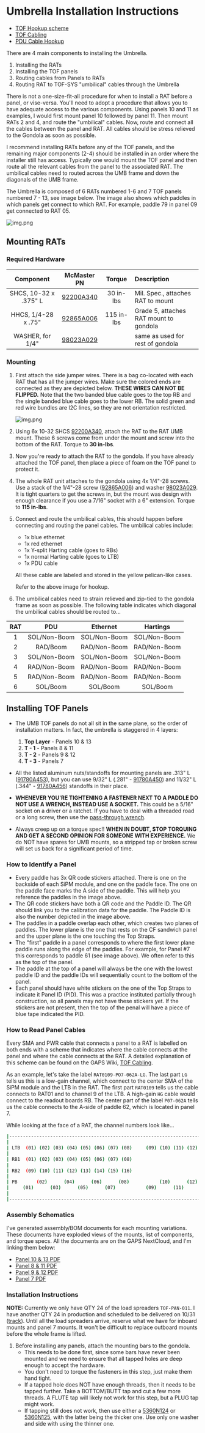 # Umbrella Installation Instructions

[standoff 10-32 x .281 L]: https://www.mcmaster.com/91780A450/
[standoff 10-32 x .313 L]: https://www.mcmaster.com/91780A453/
[standoff 10-32 x .344 L]: https://www.mcmaster.com/91780A456/
[washer no 10 .688 OD]: https://www.mcmaster.com/90313A103/
[washer no 10 .75 OD]: https://www.mcmaster.com/90313A400/
[washer no 10 .354 OD 1x]: https://www.mcmaster.com/5360N124/
[washer no 10 .354 OD 2x]: https://www.mcmaster.com/5360N125/
[Hookup Scheme]: https://gaps1.astro.ucla.edu/wiki/gaps/images/gaps/9/94/TOF_Hookup_Scheme.pptx
[TOF Cabling]: https://gaps1.astro.ucla.edu/wiki/gaps/index.php?title=TOF_Cabling
[PDU Cable Hookup]: https://docs.google.com/spreadsheets/d/1JeqscofEl3fJpouw6M_YKk_H6MmpS8kUMCTMPxKX2ig/edit?usp=sharing

* [TOF Hookup scheme][Hookup Scheme]
* [TOF Cabling]
* [PDU Cable Hookup]

There are 4 main components to installing the Umbrella.

1. Installing the RATs
2. Installing the TOF panels
3. Routing cables from Panels to RATs
4. Routing RAT to TOF-SYS "umbilical" cables through the Umbrella

There is not a one-size-fit-all procedure for when to install a RAT
before a panel, or vise-versa.  You'll need to adopt a procedure that
allows you to have adequate access to the various components.  Using
panels 10 and 11 as examples, I would first mount panel 10 followed by
panel 11.  Then mount RATs 2 and 4, and route the "umbilical" cables.
Now, route and connect all the cables between the panel and RAT.  All
cables should be stress relieved to the Gondola as soon as possible.

I recommend installing RATs before any of the TOF panels, and the
remaining major components (2-4) should be installed in an order where
the installer still has access.  Typically one would mount the TOF panel
and then route all the relevant cables from the panel to the associated
RAT.  The umbilical cables need to routed across the UMB frame and
down the diagonals of the UMB frame.

The Umbrella is composed of 6 RATs numbered 1-6 and 7 TOF panels
numbered 7 - 13, see image below.  The image also shows which paddles
in which panels get connect to which RAT.  For example, paddle 79 in
panel 09 get connected to RAT 05.

![img.png](umb_layout_and_hookup.png)

## Mounting RATs

### Required Hardware

[92200A340]: https://www.mcmaster.com/92200A340/
[92865A006]: https://www.mcmaster.com/92865A006/
[98023A029]: https://www.mcmaster.com/98023A029/

|       Component       | McMaster PN |   Torque   | Description                            |
|:---------------------:|:-----------:|:----------:|:---------------------------------------|
| SHCS, 10-32 x .375" L | [92200A340] | 30 in-lbs  | Mil. Spec., attaches RAT to mount      |
|  HHCS, 1/4-28 x .75"  | [92865A006] | 115 in-lbs | Grade 5, attaches RAT mount to gondola |
|   WASHER, for 1/4"    | [98023A029] |            | same as used for rest of gondola       |

### Mounting

1. First attach the side jumper wires.  There is a bag co-located with each RAT
   that has all the jumper wires.  Make sure the colored ends are connected
   as they are depicted below.  **THESE WIRES CAN NOT BE FLIPPED.**  Note that
   the two banded blue cable goes to the top RB and the single banded blue cable
   goes to the lower RB.  The solid green and red wire bundles are I2C lines,
   so they are not orientation restricted.
   
   ![img.png](RAT_jumper_wires.png)

2. Using 6x 10-32 SHCS [92200A340], attach the RAT to the RAT UMB mount.  These
   6 screws come from under the mount and screw into the bottom of the RAT.
   Torque to **30 in-lbs**.
3. Now you're ready to attach the RAT to the gondola.  If you have already
   attached the TOF panel, then place a piece of foam on the TOF panel to
   protect it.
4. The whole RAT unit attaches to the gondola using 4x 1/4"-28 screws.  Use
   a stack of the 1/4"-28 screw ([92865A006]) and washer [98023A029].  It is
   tight quarters to get the screws in, but the mount was design with enough
   clearance if you use a 7/16" socket with a 6" extension.  Torque to 
   **115 in-lbs**.
5. Connect and route the umbilical cables, this should happen before connecting
   and routing the panel cables.  The umbilical cables include:
   
   - 1x blue ethernet
   - 1x red ethernet
   - 1x Y-split Harting cable (goes to RBs)
   - 1x normal Harting cable (goes to LTB)
   - 1x PDU cable
   
   All these cable are labeled and stored in the yellow pelican-like cases.
   
   Refer to the above image for hookup.

6. The umbilical cables need to strain relieved and zip-tied to the gondola
   frame as soon as possible.  The following table indicates which diagonal
   the umbilical cables should be routed to...

| RAT |     PDU      |   Ethernet   |   Hartings   |
|:---:|:------------:|:------------:|:------------:|
|  1  | SOL/Non-Boom | SOL/Non-Boom | SOL/Non-Boom |
|  2  |   RAD/Boom   | RAD/Non-Boom | RAD/Non-Boom |
|  3  | SOL/Non-Boom | SOL/Non-Boom | SOL/Non-Boom |
|  4  | RAD/Non-Boom | RAD/Non-Boom | RAD/Non-Boom |
|  5  | RAD/Non-Boom | RAD/Non-Boom | RAD/Non-Boom |
|  6  |   SOL/Boom   |   SOL/Boom   |   SOL/Boom   |


## Installing TOF Panels

- The UMB TOF panels do not all sit in the same plane, so the order of
  installation matters.  In fact, the umbrella is staggered in 4 layers:

  1. **Top Layer** - Panels 10 & 13
  2. **T - 1** - Panels 8 & 11
  3. **T - 2** - Panels 9 & 12
  4. **T - 3** - Panels 7

- All the listed aluminum nuts/standoffs for mounting panels are .313" L
  ([91780A453][standoff 10-32 x .313 L]), but you can use 9/32" L
  (.281" - [91780A450][standoff 10-32 x .281 L]) and 11/32" L 
  (.344" - [91780A456][standoff 10-32 x .344 L]) standoffs in their place.
- **WHENEVER YOU'RE TIGHTENING A FASTENER NEXT TO A PADDLE DO NOT USE A
  WRENCH, INSTEAD USE A SOCKET.**  This could be a 5/16" socket on a
  driver or a ratchet.  If you have to deal with a threaded road or a
  long screw, then use the [pass-through wrench](https://a.co/d/jaLb467).
- Always creep up on a torque spec!!  **WHEN IN DOUBT, STOP TORQUING AND
  GET A SECOND OPINION FOR SOMEONE WITH EXPERIENCE.**  We do NOT have
  spares for UMB mounts, so a stripped tap or broken screw will set us
  back for a significant period of time.

### How to Identify a Panel

* Every paddle has 3x QR code stickers attached.  There is one on the
  backside of each SiPM module, and one on the paddle face.  The one
  on the paddle face marks the A side of the paddle.  This will help
  you reference the paddles in the image above.
* The QR code stickers have both a QR code and the Paddle ID.  The QR
  should link you to the calibration data for the paddle.  The Paddle
  ID is also the number depicted in the image above.
* The paddles in a paddle overlap each other, which creates two planes
  of paddles.  The lower plane is the one that rests on the CF sandwich
  panel and the upper plane is the one touching the Top Straps.
* The "first" paddle in a panel corresponds to where the first lower
  plane paddle runs along the edge of the paddles.  For example, for
  Panel \#7 this corresponds to paddle 61 (see image above).  We often
  refer to this as the top of the panel.
* The paddle at the top of a panel will always be the one with the lowest
  paddle ID and the paddle IDs will sequentially count to the bottom
  of the panel.
* Each panel should have white stickers on the one of the Top Straps to
  indicate it Panel ID (PID).  This was a practice instituted partially
  through construction, so all panels may not have these stickers yet.
  If the stickers are not present, then the top of the penal will have
  a piece of blue tape indicated the PID.

### How to Read Panel Cables

Every SMA and PWR cable that connects a panel to a RAT is labelled on
both ends with a scheme that indicates where the cable connects at the
panel and where the cable connects at the RAT.  A detailed explanation
of this scheme can be found on the GAPS Wiki, [TOF Cabling].

As an example, let's take the label `RAT0109-PO7-062A-LG`.  The last
part `LG` tells us this is a low-gain channel, which connect to the
center SMA of the SiPM module and the LTB in the RAT.  The first part
`RAT0109` tells us the cable connects to RAT01 and to channel 9 of the
LTB.  A high-gain `HG` cable would connect to the readout boards RB.
The center part of the label `P07-062A` tells us the cable connects to
the A-side of paddle 62, which is located in panel 7.

While looking at the face of a RAT, the channel numbers look like...

``` bash
|--------------------------------------------------------------------------------------------|
|                                                                                            |
| LTB  (01) (02) (03) (04) (05) (06) (07) (08)     (09) (10) (11) (12) (13) (14) (15) (16)   |
|                                                                                            |
| RB1  (01) (02) (03) (04) (05) (06) (07) (08)                                               |
|                                                                                            |
| RB2  (09) (10) (11) (12) (13) (14) (15) (16)                                               |
|                                                                                            |
| PB       (02)      (04)      (06)      (08)           (10)      (12)      (14)      (16)   |
|     (01)      (03)      (05)      (07)           (09)      (11)      (13)      (15)        |
|                                                                                            |
|--------------------------------------------------------------------------------------------|
```

### Assembly Schematics

[Panel 10 & 13 PDF]: https://gaps1.astro.ucla.edu/nextcloud/index.php/f/8753
[Panel 8 & 11 PDF]: https://gaps1.astro.ucla.edu/nextcloud/index.php/f/8756
[Panel 9 & 12 PDF]: https://gaps1.astro.ucla.edu/nextcloud/index.php/f/8757
[Panel 7 PDF]: https://gaps1.astro.ucla.edu/nextcloud/index.php/f/8758

I've generated assembly/BOM documents for each mounting variations.  These
documents have exploded views of the mounts, list of components, and
torque specs.  All the documents are on the GAPS NextCloud, and I'm linking
them below:

* [Panel 10 & 13 PDF]
* [Panel 8 & 11 PDF]
* [Panel 9 & 12 PDF] 
* [Panel 7 PDF]

### Installation Instructions

**NOTE:** Currently we only have QTY 24 of the load spreaders `TOF-PAN-011`.
I have another QTY 24 in production and scheduled to be delivered on 10/31
([track](https://www.fedex.com/apps/fedextrack/?action=track&trackingnumber=785639662959)).
Until all the load spreaders arrive, reserve what we have for inboard mounts and
panel 7 mounts.  It won't be difficult to replace outboard mounts before the
whole frame is lifted.

1. Before installing any panels, attach the mounting bars to the gondola.
   * This needs to be done first, since some bars have never been mounted and we
     need to ensure that all tapped holes are deep enough to accept the hardware.
   * You don't need to torque the fasteners in this step, just make them hand
     tight.
   * If a tapped hole does NOT have enough threads, then it needs to be tapped
     further.  Take a BOTTOM/BUTT tap and cut a few more threads.  A FLUTE tap
     will likely not work for this step, but a PLUG tap might work.
   * If tapping still does not work, then use either a
     [5360N124][washer no 10 .354 OD 1x] or
     [5360N125][washer no 10 .354 OD 2x], with the latter being the
     thicker one.  Use only one washer and side with using the thinner one.

